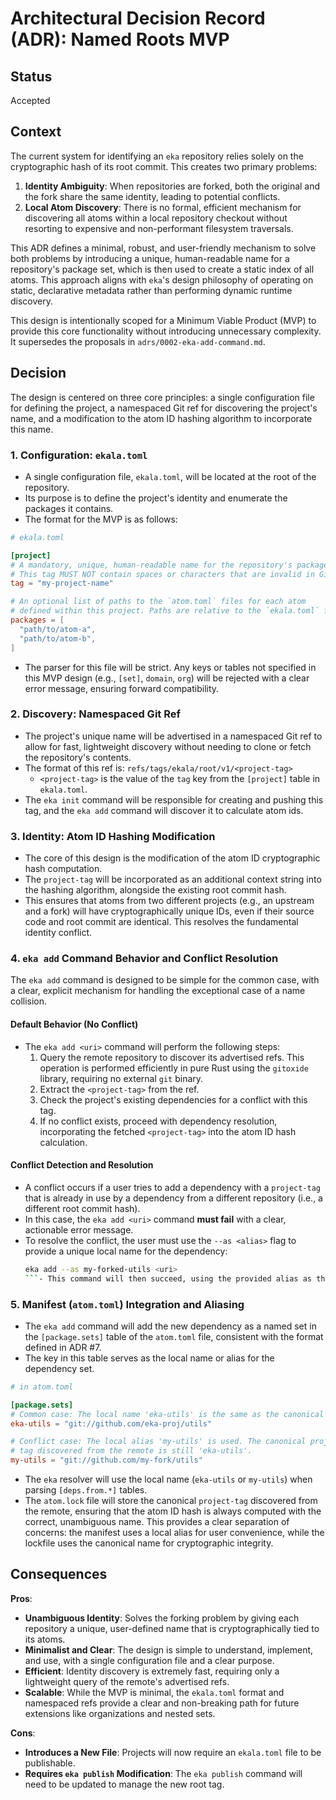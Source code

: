 # Architectural Decision Record (ADR): Named Roots MVP

## Status

Accepted

## Context

The current system for identifying an `eka` repository relies solely on the cryptographic hash of its root commit. This creates two primary problems:

1.  **Identity Ambiguity**: When repositories are forked, both the original and the fork share the same identity, leading to potential conflicts.
2.  **Local Atom Discovery**: There is no formal, efficient mechanism for discovering all atoms within a local repository checkout without resorting to expensive and non-performant filesystem traversals.

This ADR defines a minimal, robust, and user-friendly mechanism to solve both problems by introducing a unique, human-readable name for a repository's package set, which is then used to create a static index of all atoms. This approach aligns with `eka`'s design philosophy of operating on static, declarative metadata rather than performing dynamic runtime discovery.

This design is intentionally scoped for a Minimum Viable Product (MVP) to provide this core functionality without introducing unnecessary complexity. It supersedes the proposals in `adrs/0002-eka-add-command.md`.

## Decision

The design is centered on three core principles: a single configuration file for defining the project, a namespaced Git ref for discovering the project's name, and a modification to the atom ID hashing algorithm to incorporate this name.

### 1. Configuration: `ekala.toml`

- A single configuration file, `ekala.toml`, will be located at the root of the repository.
- Its purpose is to define the project's identity and enumerate the packages it contains.
- The format for the MVP is as follows:

```toml
# ekala.toml

[project]
# A mandatory, unique, human-readable name for the repository's package set.
# This tag MUST NOT contain spaces or characters that are invalid in Git refs.
tag = "my-project-name"

# An optional list of paths to the `atom.toml` files for each atom
# defined within this project. Paths are relative to the `ekala.toml` file.
packages = [
  "path/to/atom-a",
  "path/to/atom-b",
]
```

- The parser for this file will be strict. Any keys or tables not specified in this MVP design (e.g., `[set]`, `domain`, `org`) will be rejected with a clear error message, ensuring forward compatibility.

### 2. Discovery: Namespaced Git Ref

- The project's unique name will be advertised in a namespaced Git ref to allow for fast, lightweight discovery without needing to clone or fetch the repository's contents.
- The format of this ref is: `refs/tags/ekala/root/v1/<project-tag>`
  - `<project-tag>` is the value of the `tag` key from the `[project]` table in `ekala.toml`.
- The `eka init` command will be responsible for creating and pushing this tag, and the `eka add` command will discover it to calculate atom ids.

### 3. Identity: Atom ID Hashing Modification

- The core of this design is the modification of the atom ID cryptographic hash computation.
- The `project-tag` will be incorporated as an additional context string into the hashing algorithm, alongside the existing root commit hash.
- This ensures that atoms from two different projects (e.g., an upstream and a fork) will have cryptographically unique IDs, even if their source code and root commit are identical. This resolves the fundamental identity conflict.

### 4. `eka add` Command Behavior and Conflict Resolution

The `eka add` command is designed to be simple for the common case, with a clear, explicit mechanism for handling the exceptional case of a name collision.

#### Default Behavior (No Conflict)

- The `eka add <uri>` command will perform the following steps:
  1.  Query the remote repository to discover its advertised refs. This operation is performed efficiently in pure Rust using the `gitoxide` library, requiring no external `git` binary.
  2.  Extract the `<project-tag>` from the ref.
  3.  Check the project's existing dependencies for a conflict with this tag.
  4.  If no conflict exists, proceed with dependency resolution, incorporating the fetched `<project-tag>` into the atom ID hash calculation.

#### Conflict Detection and Resolution

- A conflict occurs if a user tries to add a dependency with a `project-tag` that is already in use by a dependency from a different repository (i.e., a different root commit hash).
- In this case, the `eka add <uri>` command **must fail** with a clear, actionable error message.
- To resolve the conflict, the user must use the `--as <alias>` flag to provide a unique local name for the dependency:
  ````bash
  eka add --as my-forked-utils <uri>
  ```- This command will then succeed, using the provided alias as the local name for the dependency.
  ````

### 5. Manifest (`atom.toml`) Integration and Aliasing

- The `eka add` command will add the new dependency as a named set in the `[package.sets]` table of the `atom.toml` file, consistent with the format defined in ADR #7.
- The key in this table serves as the local name or alias for the dependency set.

```toml
# in atom.toml

[package.sets]
# Common case: The local name 'eka-utils' is the same as the canonical project tag.
eka-utils = "git://github.com/eka-proj/utils"

# Conflict case: The local alias 'my-utils' is used. The canonical project
# tag discovered from the remote is still 'eka-utils'.
my-utils = "git://github.com/my-fork/utils"
```

- The `eka` resolver will use the local name (`eka-utils` or `my-utils`) when parsing `[deps.from.*]` tables.
- The `atom.lock` file will store the canonical `project-tag` discovered from the remote, ensuring that the atom ID hash is always computed with the correct, unambiguous name. This provides a clear separation of concerns: the manifest uses a local alias for user convenience, while the lockfile uses the canonical name for cryptographic integrity.

## Consequences

**Pros**:

- **Unambiguous Identity**: Solves the forking problem by giving each repository a unique, user-defined name that is cryptographically tied to its atoms.
- **Minimalist and Clear**: The design is simple to understand, implement, and use, with a single configuration file and a clear purpose.
- **Efficient**: Identity discovery is extremely fast, requiring only a lightweight query of the remote's advertised refs.
- **Scalable**: While the MVP is minimal, the `ekala.toml` format and namespaced refs provide a clear and non-breaking path for future extensions like organizations and nested sets.

**Cons**:

- **Introduces a New File**: Projects will now require an `ekala.toml` file to be publishable.
- **Requires `eka publish` Modification**: The `eka publish` command will need to be updated to manage the new root tag.
